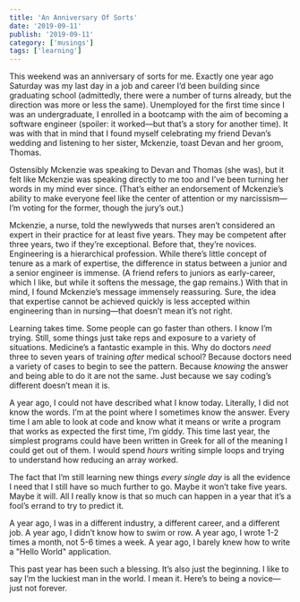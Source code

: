 ```yaml
---
title: 'An Anniversary Of Sorts'
date: '2019-09-11'
publish: '2019-09-11'
category: ['musings']
tags: ['learning']
---
```


This weekend was an anniversary of sorts for me. Exactly one year ago Saturday was my last day in a job and career I’d been building since graduating school (admittedly, there were a number of turns already, but the direction was more or less the same). Unemployed for the first time since I was an undergraduate, I enrolled in a bootcamp with the aim of becoming a software engineer (spoiler: it worked—but that’s a story for another time). It was with that in mind that I found myself celebrating my friend Devan’s wedding and listening to her sister, Mckenzie, toast Devan and her groom, Thomas.

Ostensibly Mckenzie was speaking to Devan and Thomas (she was), but it felt like Mckenzie was speaking directly to me too and I’ve been turning her words in my mind ever since. (That’s either an endorsement of Mckenzie’s ability to make everyone feel like the center of attention or my narcissism—I’m voting for the former, though the jury’s out.)

Mckenzie, a nurse, told the newlyweds that nurses aren’t considered an expert in their practice for at least five years. They may be competent after three years, two if they’re exceptional. Before that, they’re novices. Engineering is a hierarchical profession. While there’s little concept of tenure as a mark of expertise, the difference in status between a junior and a senior engineer is immense. (A friend refers to juniors as early-career, which I like, but while it softens the message, the gap remains.) With that in mind, I found Mckenzie’s message immensely reassuring. Sure, the idea that expertise cannot be achieved quickly is less accepted within engineering than in nursing—that doesn’t mean it’s not right.

Learning takes time. Some people can go faster than others. I know I’m trying. Still, some things just take reps and exposure to a variety of situations. Medicine’s a fantastic example in this. Why do doctors _need_ three to seven years of training _after_ medical school? Because doctors need a variety of cases to begin to see the pattern. Because _knowing_ the answer and being able to do it are not the same. Just because we say coding’s different doesn’t mean it is.

A year ago, I could not have described what I know today. Literally, I did not know the words. I’m at the point where I sometimes know the answer. Every time I am able to look at code and know what it means or write a program that works as expected the first time, I’m giddy. This time last year, the simplest programs could have been written in Greek for all of the meaning I could get out of them. I would spend _hours_ writing simple loops and trying to understand how reducing an array worked.

The fact that I’m still learning new things _every single day_ is all the evidence I need that I still have so much further to go. Maybe it won’t take five years. Maybe it will. All I really know is that so much can happen in a year that it’s a fool’s errand to try to predict it.

A year ago, I was in a different industry, a different career, and a different job.
A year ago, I didn’t know how to swim or row.
A year ago, I wrote 1-2 times a month, not 5-6 times a week.
A year ago, I barely knew how to write a "Hello World" application.

This past year has been such a blessing. It’s also just the beginning. I like to say I’m the luckiest man in the world. I mean it. Here’s to being a novice—just not forever.
